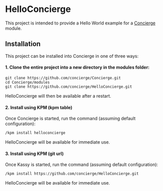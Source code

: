 # HelloConcierge 

This project is intended to provide a Hello World example for a [Concierge](https://github.com/concierge/Concierge) module.

## Installation
This project can be installed into Concierge in one of three ways:

#### 1. Clone the entire project into a new directory in the modules folder:
```
git clone https://github.com/concierge/Concierge.git
cd Concierge/modules
git clone https://github.com/concierge/HelloConcierge.git
```
HelloConcierge will then be available after a restart.

#### 2. Install using KPM (kpm table)
Once Concierge is started, run the command (assuming default configuration):
```
/kpm install helloconcierge
```
HelloConcierge will be available for immediate use.

#### 3. Install using KPM (git url)
Once Kassy is started, run the command (assuming default configuration):
```
/kpm install https://github.com/concierge/HelloConcierge.git
```
HelloConcierge will be available for immediate use.
